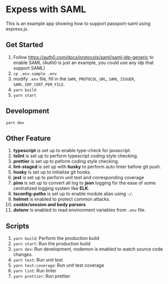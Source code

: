 # Expess with SAML
This is an example app showing how to support passport-saml using express.js.

## Get Started
1. Follow https://auth0.com/docs/protocols/saml/saml-idp-generic to enable SAML (Auth0 is just an example, you could use any idp that support SAML)
2. `cp .env.sample .env`
3. modify `.env` file, fill in the `SAML_PROTOCOL_URL`, `SAML_ISSUER`, `SAML_IDP_CERT_PEM_FILE`.
4. `yarn build`
5. `yarn start`

## Development
`yarn dev`

## Other Feature
1. **typescript** is set up to enable type-check for javascript.
2. **tslint** is set up to perform typescript coding style checking.
3. **prettier** is set up to peform coding style checking.
3. **lint-staged** is set up with **husky** to perform auto linter before git push.
4. **husky** is set up to initialize git hooks.
5. **jest** is set up to perform unit test and corresponding coverage
6. **pino** is set up to convert all log to **json** logging for the ease of some centralized logging system like **ELK**.
7. **tsconfig-paths** is set up to enable module alias using `~/`.
8. **helmet** is enabled to protect common attacks.
9. **cookie/session and body parsers**
11. **dotenv** is enabled to read environment variables from `.env` file.

## Scripts
1. `yarn build`:  Perform the production build
2. `yarn start`: Run the production build
3. `yarn dev`:  Run development, nodemon is enabled to watch source code changes.
4. `yarn test`: Run unit test
5. `yarn test:coverage`: Run unit test coverage
6. `yarn lint`: Run linter
7. `yarn prettier`: Run prettier
